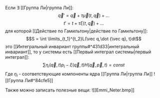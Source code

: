 Если $\exists$ [[Группа Ли|группа Ли]]:$$\vec q' = \vec q + \tau \vec \mu(t, \vec q) + ... $$
$$t' = t + \tau \xi(t, \vec q) + ...$$
для которой [[Действие по Гамильтону|действие по Гамильтону]]:$$S = \int \limits_{t_1}^{t_2}L(\vec q,\dot {\vec q}, t)dt$$
это [[Интегральный инвариант группы#^431d33|интегральный инвариант]], то у системы есть [[Первый интеграл системы|первый интеграл]]:$$\sum \eta_i(\vec q, t)p_i - \xi(\vec q, t)H(\vec q, \vec p, t) = const$$
Где $\eta_i$ - соответствующие компоненты ядра [[Группа Ли|группа Ли]] ![[Группа Ли#^84cfe5]]

Также можно записать полезные вещи: ![[Emmi_Neter.bmp]]